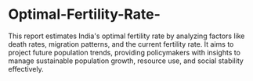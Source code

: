 # Optimal-Fertility-Rate-
This report estimates India's optimal fertility rate by analyzing factors like death rates, migration patterns, and the current fertility rate. It aims to project future population trends, providing policymakers with insights to manage sustainable population growth, resource use, and social stability effectively.
